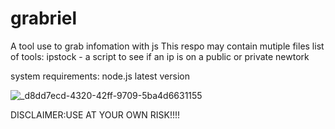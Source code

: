 # grabriel
A tool use to grab infomation with js
This respo may contain mutiple files 
   list of tools:
ipstock - a script to see if an ip is on a public or private newtork



system requirements: node.js latest version


![_d8dd7ecd-4320-42ff-9709-5ba4d6631155](https://github.com/seandadonntech/grabriel/assets/72393350/3a2d91c5-268c-4de1-a1b2-3dde6bbf8a47)

DISCLAIMER:USE AT YOUR OWN RISK!!!!
